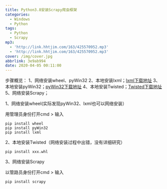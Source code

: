```yaml
---
title: Python3.8安装Scrapy爬虫框架
categories:
  - Windows
  - Python
tags:
  - Python
  - Scrapy
mp3:
  - 'http://link.hhtjim.com/163/425570952.mp3'
  - 'http://link.hhtjim.com/163/425570952.mp3'
cover: /img/cover.jpg
abbrlink: 3e9ab994
date: 2020-04-05 00:11:00
---
```

步骤概览：
1、网络安装wheel、pyWin32
2、本地安装lxml；[lxml下载地址](https://www.lfd.uci.edu/~gohlke/pythonlibs/#lxml)
3、本地安装pyWin32；[pyWin32下载地址](https://www.lfd.uci.edu/~gohlke/pythonlibs/#pywin32)
4、本地安装Twisted；[Twisted下载地址](https://www.lfd.uci.edu/~gohlke/pythonlibs/#twisted)
5、网络安装Scrapy；

1、网络安装wheel(实际发现pyWin32、lxml也可以网络安装）

用管理员身份打开cmd > 输入

    pip install wheel
    pip install pyWin32
    pip install lxml

2、本地安装Twisted（网络安装过程中出错，没有详细研究）

    pip install xxx.whl

3、网络安装Scrapy

以管路员身份打开cmd > 输入

    pip install scrapy